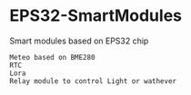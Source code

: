 # EPS32-SmartModules
Smart modules based on EPS32 chip

    Meteo based on BME280
    RTC
    Lora
    Relay module to control Light or wathever
